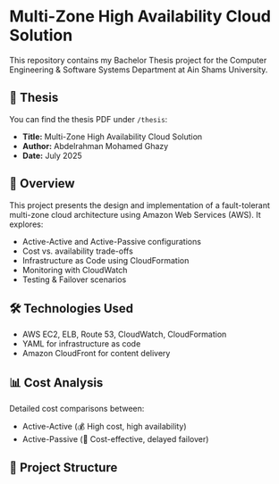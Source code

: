 # Multi-Zone High Availability Cloud Solution

This repository contains my Bachelor Thesis project for the Computer Engineering & Software Systems Department at Ain Shams University.

## 📄 Thesis
You can find the thesis PDF under `/thesis`:
- **Title:** Multi-Zone High Availability Cloud Solution
- **Author:** Abdelrahman Mohamed Ghazy
- **Date:** July 2025

## 🚀 Overview
This project presents the design and implementation of a fault-tolerant multi-zone cloud architecture using Amazon Web Services (AWS). It explores:
- Active-Active and Active-Passive configurations
- Cost vs. availability trade-offs
- Infrastructure as Code using CloudFormation
- Monitoring with CloudWatch
- Testing & Failover scenarios

## 🛠️ Technologies Used
- AWS EC2, ELB, Route 53, CloudWatch, CloudFormation
- YAML for infrastructure as code
- Amazon CloudFront for content delivery

## 📊 Cost Analysis
Detailed cost comparisons between:
- Active-Active (💰 High cost, high availability)
- Active-Passive (💸 Cost-effective, delayed failover)

## 📁 Project Structure

